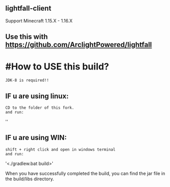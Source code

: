 ## lightfall-client

Support Minecraft 1.15.X - 1.16.X

Use this with https://github.com/ArclightPowered/lightfall
---------------------------------------------------------------

#How to USE this build?
===
    JDK-8 is required!!
## IF u are using linux:
    CD to the folder of this fork.
    and run:
'<gradlew build>'


## IF u are using WIN:
    shift + right click and open in windows terminal
    and run:
'<./gradlew.bat build>'

    
When you have successfully completed the build, you can find the jar file in the build/libs directory.
